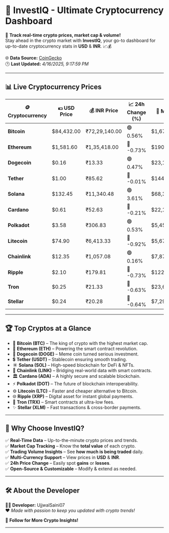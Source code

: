   
# 🚀 **InvestIQ - Ultimate Cryptocurrency Dashboard**  
📢 **Track real-time crypto prices, market cap & volume!**  
Stay ahead in the crypto market with **InvestIQ**, your go-to dashboard for up-to-date cryptocurrency stats in **USD** & **INR**. 📈💰  

🌐 **Data Source:** [CoinGecko](https://www.coingecko.com)  
🕒 **Last Updated:** *4/16/2025, 9:17:59 PM*  

---

## 📊 **Live Cryptocurrency Prices**  

| 🪙 **Cryptocurrency** | 💵 **USD Price** | 💰 **INR Price** | 📈 **24h Change (%)** | 🏦 **Market Cap (USD)** | 🔄 **24h Volume (USD)** |
|----------------------|------------------|------------------|------------------|------------------|------------------|
| **Bitcoin** | $84,432.00 | ₹72,29,140.00 | 🟢 0.56% | $1,675,428,552,555.59 | $26,371,009,632.91 |
| **Ethereum** | $1,581.60 | ₹1,35,418.00 | 🔴 -0.73% | $190,835,884,230.33 | $12,769,594,834.61 |
| **Dogecoin** | $0.16 | ₹13.33 | 🟢 0.47% | $23,168,351,079.72 | $829,127,176.40 |
| **Tether** | $1.00 | ₹85.62 | 🔴 -0.01% | $144,637,113,163.82 | $46,056,541,013.60 |
| **Solana** | $132.45 | ₹11,340.48 | 🟢 3.61% | $68,325,042,874.36 | $5,106,676,156.82 |
| **Cardano** | $0.61 | ₹52.63 | 🔴 -0.21% | $22,125,754,171.94 | $654,779,476.45 |
| **Polkadot** | $3.58 | ₹306.83 | 🟢 0.53% | $5,451,580,293.50 | $143,962,600.66 |
| **Litecoin** | $74.90 | ₹6,413.33 | 🔴 -0.92% | $5,671,579,151.24 | $351,589,712.42 |
| **Chainlink** | $12.35 | ₹1,057.08 | 🟢 0.16% | $7,874,882,486.18 | $357,931,544.18 |
| **Ripple** | $2.10 | ₹179.81 | 🔴 -0.73% | $122,460,964,851.76 | $2,970,782,881.80 |
| **Tron** | $0.25 | ₹21.33 | 🔴 -0.63% | $23,658,299,832.96 | $787,601,110.23 |
| **Stellar** | $0.24 | ₹20.28 | 🔴 -0.64% | $7,296,772,888.93 | $159,705,961.84 |

---

## 🏆 **Top Cryptos at a Glance**  

- 🚀 **Bitcoin (BTC)** – The king of crypto with the highest market cap.  
- 💎 **Ethereum (ETH)** – Powering the smart contract revolution.  
- 🐶 **Dogecoin (DOGE)** – Meme coin turned serious investment.  
- 💲 **Tether (USDT)** – Stablecoin ensuring smooth trading.  
- ☀️ **Solana (SOL)** – High-speed blockchain for DeFi & NFTs.  
- 🔗 **Chainlink (LINK)** – Bridging real-world data with smart contracts.  
- 🏛 **Cardano (ADA)** – A highly secure and scalable blockchain.  
- ⚡ **Polkadot (DOT)** – The future of blockchain interoperability.  
- ⚙️ **Litecoin (LTC)** – Faster and cheaper alternative to Bitcoin.  
- 🌐 **Ripple (XRP)** – Digital asset for instant global payments.  
- 🚀 **Tron (TRX)** – Smart contracts at ultra-low fees.  
- ✨ **Stellar (XLM)** – Fast transactions & cross-border payments.  

---

## 🎯 **Why Choose InvestIQ?**  

✅ **Real-Time Data** – Up-to-the-minute crypto prices and trends.  
✅ **Market Cap Tracking** – Know the **total value** of each crypto.  
✅ **Trading Volume Insights** – See **how much is being traded** daily.  
✅ **Multi-Currency Support** – View prices in **USD** & **INR**.  
✅ **24h Price Change** – Easily spot **gains** or **losses**.  
✅ **Open-Source & Customizable** – Modify & extend as needed.  

---

## 🛠 **About the Developer**  

👨‍💻 **Developer:** UjjwalSaini07  
❤️ *Made with passion to keep you updated with crypto trends!*  

🔗 **Follow for More Crypto Insights!**  

---

